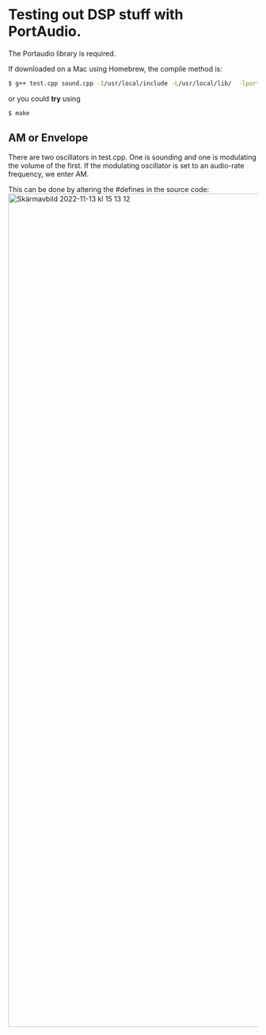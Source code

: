 # Testing out DSP stuff with PortAudio.

The Portaudio library is required.

If downloaded on a Mac using Homebrew, the compile method is:
```bash
$ g++ test.cpp sound.cpp -I/usr/local/include -L/usr/local/lib/  -lportaudio -o test
```
or you could **try** using
```bash
$ make
```

## AM or Envelope
There are two oscillators in test.cpp.
One is sounding and one is modulating the volume of the first. 
If the modulating oscillator is set to an audio-rate frequency, we enter AM.

This can be done by altering the #defines in the source code:
<img width="1680" alt="Skärmavbild 2022-11-13 kl  15 13 12" src="https://user-images.githubusercontent.com/79695983/201526306-e5c02aeb-9240-4b02-8a30-accbd157b6b1.png">
